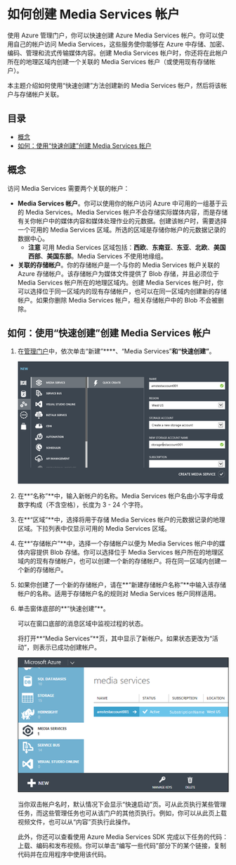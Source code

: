 <properties linkid="manage-services-mediaservices-create-a-media-services-account" urlDisplayName="How to create" pageTitle="Create a Media Services Account - Azure" metaKeywords="" description="Describes how to create a new Media Services account in Azure." metaCanonical="" services="media-services" documentationCenter="" title="How to Create a Media Services Account" authors="migree" solutions="" manager="" editor="" />
<tags ms.service="media-services"
    ms.date="02/15/2015"
    wacn.date="04/11/2015"
    />

如何创建 Media Services 帐户
============================

使用 Azure 管理门户，你可以快速创建 Azure Media Services 帐户。你可以使用自己的帐户访问 Media Services，这些服务使你能够在 Azure 中存储、加密、编码、管理和流式传输媒体内容。创建 Media Services 帐户时，你还将在此帐户所在的地理区域内创建一个关联的 Media Services 帐户（或使用现有存储帐户）。

本主题介绍如何使用“快速创建”方法创建新的 Media Services 帐户，然后将该帐户与存储帐户关联。

目录
----

-   [概念](#concepts)
-   [如何：使用“快速创建”创建 Media Services 帐户](#quick)

概念
----

访问 Media Services 需要两个关联的帐户：

-   **Media Services 帐户**。你可以使用你的帐户访问 Azure 中可用的一组基于云的 Media Services。Media Services 帐户不会存储实际媒体内容，而是存储有关你帐户中的媒体内容和媒体处理作业的元数据。创建该帐户时，需要选择一个可用的 Media Services 区域。所选的区域是存储你帐户的元数据记录的数据中心。
    -   **注意** 可用 Media Services 区域包括：**西欧**、**东南亚**、**东亚**、**北欧**、**美国西部**、**美国东部**。Media Services 不使用地缘组。
-   **关联的存储帐户**。你的存储帐户是一个与你的 Media Services 帐户关联的 Azure 存储帐户。该存储帐户为媒体文件提供了 Blob 存储，并且必须位于 Media Services 帐户所在的地理区域内。创建 Media Services 帐户时，你可以选择位于同一区域内的现有存储帐户，也可以在同一区域内创建新的存储帐户。如果你删除 Media Services 帐户，相关存储帐户中的 Blob 不会被删除。

如何：使用“快速创建”创建 Media Services 帐户
--------------------------------------------

1.  在[管理门户](http://manage.windowsazure.cn/)中，依次单击“新建”****、“Media Services”****和“快速创建”****。

    ![Media Services 快速创建](./media/media-services-create-account/wams-QuickCreate.png)

2.  在**“名称”**中，输入新帐户的名称。Media Services 帐户名由小写字母或数字构成（不含空格），长度为 3 - 24 个字符。

3.  在**“区域”**中，选择将用于存储 Media Services 帐户的元数据记录的地理区域。下拉列表中仅显示可用的 Media Services 区域。

4.  在**“存储帐户”**中，选择一个存储帐户以便为 Media Services 帐户中的媒体内容提供 Blob 存储。你可以选择位于 Media Services 帐户所在的地理区域内的现有存储帐户，也可以创建一个新的存储帐户。将在同一区域内创建一个新的存储帐户。

5.  如果你创建了一个新的存储帐户，请在**“新建存储帐户名称”**中输入该存储帐户的名称。适用于存储帐户名的规则对 Media Services 帐户同样适用。

6.  单击窗体底部的**“快速创建”**。

    可以在窗口底部的消息区域中监视过程的状态。

    将打开**“Media Services”**页，其中显示了新帐户。如果状态更改为“活动”，则表示已成功创建帐户。

    ![“Media Services”页](./media/media-services-create-account/wams-mediaservices-page.png)

    当你双击帐户名时，默认情况下会显示“快速启动”页。可从此页执行某些管理任务，而这些管理任务也可从该门户的其他页执行。例如，你可以从此页上载视频文件，也可以从“内容”页执行此操作。

    此外，你还可以查看使用 Azure Media Services SDK 完成以下任务的代码：上载、编码和发布视频。你可以单击“编写一些代码”部分下的某个链接，复制代码并在应用程序中使用该代码。


